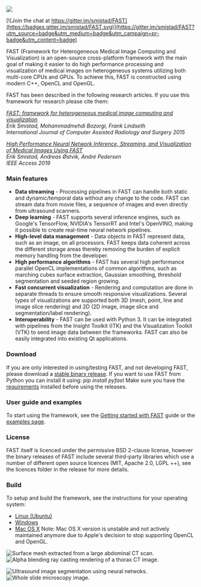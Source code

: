 ![](https://github.com/smistad/FAST/wiki/images/fast_logo.png)

[![Join the chat at https://gitter.im/smistad/FAST](https://badges.gitter.im/smistad/FAST.svg)](https://gitter.im/smistad/FAST?utm_source=badge&utm_medium=badge&utm_campaign=pr-badge&utm_content=badge)

FAST (Framework for Heterogeneous Medical Image Computing and Visualization) is an open-source cross-platform framework with the main goal of making it easier to do high performance processing and visualization of medical images on heterogeneous systems utilizing both multi-core CPUs and GPUs. To achieve this, FAST is constructed using modern C++, OpenCL and OpenGL.

FAST has been described in the following research articles. If you use this framework for research please cite them:

*[FAST: framework for heterogeneous medical image computing and visualization](http://www.eriksmistad.no/wp-content/uploads/FAST_framework_for_heterogeneous_medical_image_computing_and_visualization.pdf)  
Erik Smistad, Mohammadmehdi Bozorgi, Frank Lindseth  
International Journal of Computer Assisted Radiology and Surgery 2015*

*[High Performance Neural Network Inference, Streaming, and Visualization of Medical Images Using FAST](https://www.eriksmistad.no/wp-content/uploads/High-Performance-Neural-Network-Inference-Streaming-and-Visualization-of-Medical-Images-Using-FAST.pdf)  
Erik Smistad, Andreas Østvik, André Pedersen  
IEEE Access 2019*

### Main features

* **Data streaming** - Processing pipelines in FAST can handle both static and dynamic/temporal data without any change to the code. FAST can stream data from movie files, a sequence of images and even directly from ultrasound scanners.
* **Deep learning** - FAST supports several inference engines, such as Google's TensorFlow, NVIDIA's TensorRT and Intel's OpenVINO, making it possible to create real-time neural network pipelines.
* **High-level data management** - Data objects in FAST represent data, such as an image, on all processors. FAST keeps data coherent across the different storage areas thereby removing the burden of explicit memory handling from the developer.
* **High performance algorithms** - FAST has several high performance parallel OpenCL implementations of common algorithms, such as marching cubes surface extraction, Gaussian smoothing, threshold segmentation and seeded region growing.
* **Fast concurrent visualization** - Rendering and computation are done in separate threads to ensure smooth responsive visualizations. Several types of visualizations are supported both 3D (mesh, point, line and image slice rendering) and 2D (2D image, image slice and segmentation/label rendering).
* **Interoperability** - FAST can be used with Python 3. It can be integrated with pipelines from the Insight Toolkit (ITK) and the Visualization Toolkit (VTK) to send image data between the frameworks. FAST can also be easily integrated into existing Qt applications.


### Download

If you are only interested in using/testing FAST, and not developing FAST, please download a [stable binary release](https://github.com/smistad/FAST/releases).
If you want to use FAST from Python you can install it using: *pip install pyfast*
Make sure you have the [requirements](https://github.com/smistad/FAST/wiki/Requirements) installed before using the releases.


### User guide and examples

To start using the framework, see the [Getting started with FAST](https://github.com/smistad/FAST/wiki/Getting-started-with-FAST) guide or the [examples page](https://github.com/smistad/FAST/wiki/Examples).

### License

FAST itself is licenced under the permissive BSD 2-clause license, however the binary releases of FAST include several third-party libraries which use a number of different open source licences (MIT, Apache 2.0, LGPL ++), see the licences folder in the release for more details.

### Build

To setup and build the framework, see the instructions for your operating system:
* [Linux (Ubuntu)](https://github.com/smistad/FAST/wiki/Linux-instructions)
* [Windows](https://github.com/smistad/FAST/wiki/Windows-instructions)
* [Mac OS X](https://github.com/smistad/FAST/wiki/Mac-OS-X-instructions) Note: Mac OS X version is unstable and not actively maintained anymore due to Apple's decision to stop supporting OpenCL and OpenGL.


![Surface mesh extracted from a large abdominal CT scan.](https://github.com/smistad/FAST/wiki/images/surface_extraction.png) ![Alpha blending ray casting rendering of a thorax CT image.](https://github.com/smistad/FAST/wiki/images/volume_renderer.jpg)

![Ultrasound image segmentation using neural netwoks.](https://github.com/smistad/FAST/wiki/images/ultrasound_segmentation.jpg)  ![Whole slide microscopy image.](https://github.com/smistad/FAST/wiki/images/wsi.jpg)
